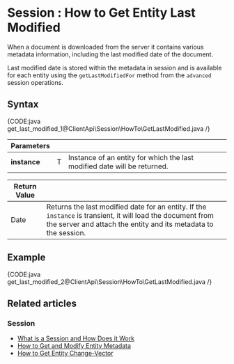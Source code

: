 # Session : How to Get Entity Last Modified 

When a document is downloaded from the server it contains various metadata information, including the last modified date of the document.  

Last modified date is stored within the metadata in session and is available for each entity using the `getLastModifiedFor` method from the `advanced` session operations.

## Syntax

{CODE:java get_last_modified_1@ClientApi\Session\HowTo\GetLastModified.java /}

| Parameters | | |
| ------------- | ------------- | ----- |
| **instance** | T | Instance of an entity for which the last modified date will be returned. |

| Return Value | |
| ------------- | ----- |
| Date | Returns the last modified date for an entity. If the `instance` is transient, it will load the document from the server and attach the entity and its metadata to the session. |


## Example

{CODE:java get_last_modified_2@ClientApi\Session\HowTo\GetLastModified.java /}

## Related articles

### Session

- [What is a Session and How Does it Work](../../../client-api/session/what-is-a-session-and-how-does-it-work)
- [How to Get and Modify Entity Metadata](../../../client-api/session/how-to/get-and-modify-entity-metadata)
- [How to Get Entity Change-Vector](../../../client-api/session/how-to/get-entity-change-vector)
